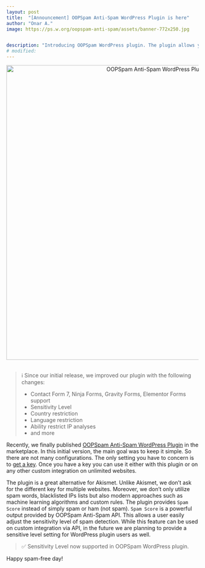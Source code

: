 ```yaml
---
layout: post
title:  "[Announcement] OOPSpam Anti-Spam WordPress Plugin is here"
author: "Onar A."
image: https://ps.w.org/oopspam-anti-spam/assets/banner-772x250.jpg


description: "Introducing OOPSpam WordPress plugin. The plugin allows your control spam threshold, supports major contact form plugins and much more."
# modified: 
---
```

<center>
<a href="https://wordpress.org/plugins/oopspam-anti-spam/">
<img width="772" alt="OOPSpam Anti-Spam WordPress Plugin" src="https://ps.w.org/oopspam-anti-spam/assets/banner-772x250.jpg">
</a>
</center>
<br/>

> ℹ️ Since our initial release, we improved our plugin with the following changes:
> - Contact Form 7, Ninja Forms, Gravity Forms, Elementor Forms support 
> - Sensitivity Level
> - Country restriction
> - Language restriction
> - Ability restrict IP analyses
> - and more

Recently, we finally published [OOPSpam Anti-Spam WordPress Plugin](https://wordpress.org/plugins/oopspam-anti-spam/) in the marketplace. In this initial version, the main goal was to keep it simple. So there are not many configurations. The only setting you have to concern is to [get a key](https://app.oopspam.com/Identity/Account/Register). Once you have a key you can use it either with this plugin or on any other custom integration on unlimited websites.

The plugin is a great alternative for Akismet. Unlike Akismet, we don’t ask for the different key for multiple websites. Moreover, we don’t only utilize spam words, blacklisted IPs lists but also modern approaches such as machine learning algorithms and custom rules. The plugin provides ```Spam Score``` instead of simply spam or ham (not spam). ```Spam Score``` is a powerful output provided by OOPSpam Anti-Spam API. This allows a user easily adjust the sensitivity level of spam detection. While this feature can be used on custom integration via API, in the future we are planning to provide a sensitive level setting for WordPress plugin users as well.

> ✅ Sensitivity Level now supported in OOPSpam WordPress plugin.


Happy spam-free day!